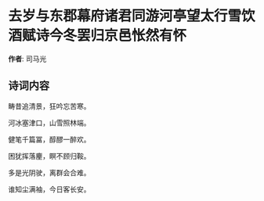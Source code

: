 # 去岁与东郡幕府诸君同游河亭望太行雪饮酒赋诗今冬罢归京邑怅然有怀

**作者**: 司马光

## 诗词内容

畴昔追清景，狂吟忘苦寒。

河冰塞津口，山雪照林端。

健笔千篇冨，醇醪一醉欢。

困犹挥落麈，瞑不顾归鞍。

多是光阴驶，离群会合难。

谁知尘满袖，今日客长安。

